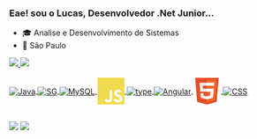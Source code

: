### Eae! sou o Lucas, Desenvolvedor .Net Junior...
- 🎓 Analise e Desenvolvimento de Sistemas
- 📍 São Paulo
<div align="">
  <a href="https://github.com/LuukasOo">
  <img height="140em" src="https://github-readme-stats.vercel.app/api?username=LuukasOo&show_icons=true&theme=github_dark&include_all_commits=true&count_private=true"/>
  <img height="140em" src="https://github-readme-stats.vercel.app/api/top-langs/?username=LuukasOo&layout=compact&langs_count=7&theme=github_dark"/>
</div>
<div style="display: inline_block"><br>
  
  <img align="center" alt="Java" height="50" width="50"      src="https://cdn.jsdelivr.net/gh/devicons/devicon/icons/java/java-original.svg" />
  <img align="center" alt="SG" height="50" width="50"        src="https://img.icons8.com/color/344/spring-logo.png" />
  <img align="center" alt="MySQL" height="50" width="50"     src="https://cdn.jsdelivr.net/gh/devicons/devicon/icons/mysql/mysql-original-wordmark.svg" />
  <img align="center" alt="Js" height="50" width="50"        src="https://raw.githubusercontent.com/devicons/devicon/master/icons/javascript/javascript-plain.svg" />
  <img align="center" alt="type"  height="50" width="50"     src="https://cdn.jsdelivr.net/gh/devicons/devicon/icons/typescript/typescript-plain.svg" />
  <img align="center" alt="Angular" height="50" width="50"   src="https://cdn.jsdelivr.net/gh/devicons/devicon/icons/angularjs/angularjs-plain.svg" />
  <img align="center" alt="HTML" height="50" width="50"      src="https://raw.githubusercontent.com/devicons/devicon/master/icons/html5/html5-original.svg" />
  <img align="center" alt="CSS" height="50" width="50"       src="https://cdn.jsdelivr.net/gh/devicons/devicon/icons/css3/css3-original.svg" />
   


 

  

  
 
</div>
  
  ##
 
<div> 
 

<a href = "mailto:luckas2k20@gmail.com"><img src="https://img.shields.io/badge/-Gmail-%23333?style=for-the-badge&logo=gmail&logoColor=white" target="_blank"></a>
  <a href="https://www.linkedin.com/in/jo%C3%A3o-lucas-537403140/" target="_blank"><img src="https://img.shields.io/badge/-LinkedIn-%230077B5?style=for-the-badge&logo=linkedin&logoColor=white" target="_blank"></a> 
 
</div>

